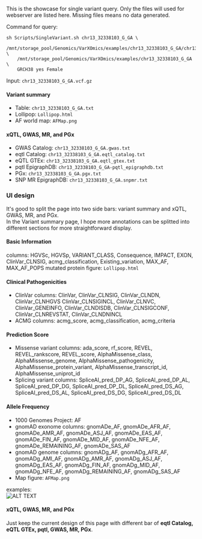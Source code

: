 This is the showcase for single variant query. Only the files will used for webserver are listed here. Missing files means no data generated.

Command for query: 
```
sh Scripts/SingleVariant.sh chr13_32338103_G_GA \
	/mnt/storage_pool/Genomics/VarXOmics/examples/chr13_32338103_G_GA/chr13_32338103_G_GA.vcf.gz \
	/mnt/storage_pool/Genomics/VarXOmics/examples/chr13_32338103_G_GA \
	GRCH38 yes Female
```

Input: `chr13_32338103_G_GA.vcf.gz`

#### Variant summary
  - Table: `chr13_32338103_G_GA.txt`
  - Lollipop: `Lollipop.html`
  - AF world map: `AFMap.png`

#### xQTL, GWAS, MR, and PGx
  - GWAS Catalog: `chr13_32338103_G_GA.gwas.txt`
  - eqtl Catalog: `chr13_32338103_G_GA.eqtl_catalog.txt`
  - eQTL GTEx: `chr13_32338103_G_GA.eqtl_gtex.txt`
  - pqtl EpigraphDB: `chr13_32338103_G_GA-pqtl_epigraphdb.txt`
  - PGx: `chr13_32338103_G_GA.pgx.txt`
  - SNP MR EpigraphDB: `chr13_32338103_G_GA.snpmr.txt`


### UI design
It's good to split the page into two side bars: variant summary and xQTL, GWAS, MR, and PGx. \
In the Variant summary page, I hope more annotations can be splitted into different sections for more straightforward display. 

#### Basic Information
columns: HGVSc, HGVSp, VARIANT_CLASS, Consequence, IMPACT, EXON, ClinVar_CLNSIG, acmg_classification, Existing_variation, MAX_AF, MAX_AF_POPS
mutated protein figure: `Lollipop.html`

#### Clinical Pathogenicities
 - ClinVar columns: ClinVar, ClinVar_CLNSIG, ClinVar_CLNDN,  ClinVar_CLNHGVS ClinVar_CLNSIGINCL, ClinVar_CLNVC,  ClinVar_GENEINFO, ClinVar_CLNDISDB, ClinVar_CLNSIGCONF, ClinVar_CLNREVSTAT, ClinVar_CLNDNINCL
 - ACMG columns: acmg_score, acmg_classification, acmg_criteria

#### Prediction Score
 - Missense variant columns: ada_score, rf_score, REVEL, REVEL_rankscore, REVEL_score, AlphaMissense_class,  AlphaMissense_genome,  AlphaMissense_pathogenicity, AlphaMissense_protein_variant, AlphaMissense_transcript_id, AlphaMissense_uniprot_id
 - Splicing variant columns: SpliceAI_pred_DP_AG, SpliceAI_pred_DP_AL, SpliceAI_pred_DP_DG, SpliceAI_pred_DP_DL, SpliceAI_pred_DS_AG, SpliceAI_pred_DS_AL, SpliceAI_pred_DS_DG, SpliceAI_pred_DS_DL

#### Allele Frequency
 - 1000 Genomes Project: AF
 - gnomAD exonome columns: gnomADe_AF, gnomADe_AFR_AF, gnomADe_AMR_AF, gnomADe_ASJ_AF, gnomADe_EAS_AF, gnomADe_FIN_AF, gnomADe_MID_AF, gnomADe_NFE_AF, gnomADe_REMAINING_AF, gnomADe_SAS_AF
 - gnomAD genome columns: gnomADg_AF, gnomADg_AFR_AF, gnomADg_AMI_AF, gnomADg_AMR_AF, gnomADg_ASJ_AF, gnomADg_EAS_AF, gnomADg_FIN_AF, gnomADg_MID_AF, gnomADg_NFE_AF, gnomADg_REMAINING_AF, gnomADg_SAS_AF
 - Map figure: `AFMap.png`

examples: \
![ALT TEXT](https://github.com/XinmengLiao/APMI-VarXOmics/blob/main/images/SingleVariant-VariantSummary.png)

#### xQTL, GWAS, MR, and PGx
Just keep the current design of this page with different bar of **eqtl Catalog, eQTL GTEx, pqtl, GWAS, MR, PGx**.
